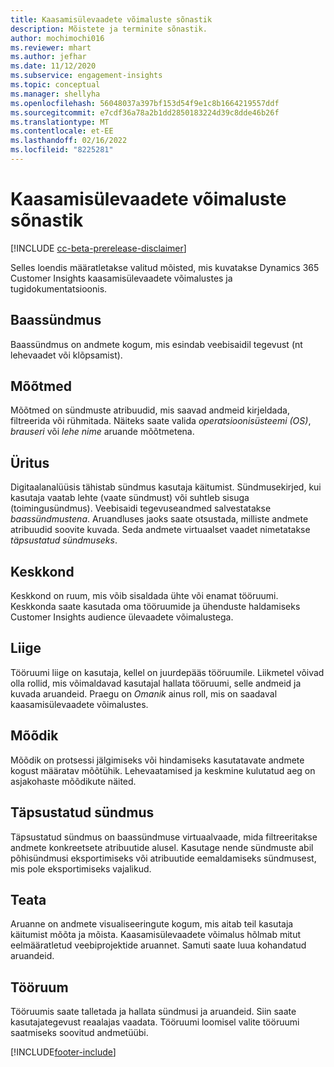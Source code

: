 ```yaml
---
title: Kaasamisülevaadete võimaluste sõnastik
description: Mõistete ja terminite sõnastik.
author: mochimochi016
ms.reviewer: mhart
ms.author: jefhar
ms.date: 11/12/2020
ms.subservice: engagement-insights
ms.topic: conceptual
ms.manager: shellyha
ms.openlocfilehash: 56048037a397bf153d54f9e1c8b1664219557ddf
ms.sourcegitcommit: e7cdf36a78a2b1dd2850183224d39c8dde46b26f
ms.translationtype: MT
ms.contentlocale: et-EE
ms.lasthandoff: 02/16/2022
ms.locfileid: "8225281"
---
```

# <a name="engagement-insights-capability-glossary"></a>Kaasamisülevaadete võimaluste sõnastik

[!INCLUDE [cc-beta-prerelease-disclaimer](includes/cc-beta-prerelease-disclaimer.md)]

Selles loendis määratletakse valitud mõisted, mis kuvatakse Dynamics 365 Customer Insights kaasamisülevaadete võimalustes ja tugidokumentatsioonis.

## <a name="base-event"></a>Baassündmus

Baassündmus on andmete kogum, mis esindab veebisaidil tegevust (nt lehevaadet või klõpsamist). 

## <a name="dimensions"></a>Mõõtmed

Mõõtmed on sündmuste atribuudid, mis saavad andmeid kirjeldada, filtreerida või rühmitada. Näiteks saate valida *operatsioonisüsteemi (OS)*, *brauseri* või *lehe nime* aruande mõõtmetena.

## <a name="event"></a>Üritus

Digitaalanalüüsis tähistab sündmus kasutaja käitumist. Sündmusekirjed, kui kasutaja vaatab lehte (vaate sündmust) või suhtleb sisuga (toimingusündmus). Veebisaidi tegevuseandmed salvestatakse *baassündmustena*. Aruandluses jaoks saate otsustada, milliste andmete atribuudid soovite kuvada. Seda andmete virtuaalset vaadet nimetatakse *täpsustatud sündmuseks*. 

## <a name="environment"></a>Keskkond

 Keskkond on ruum, mis võib sisaldada ühte või enamat tööruumi. Keskkonda saate kasutada oma tööruumide ja ühenduste haldamiseks Customer Insights audience ülevaadete võimalustega.

## <a name="member"></a>Liige

Tööruumi liige on kasutaja, kellel on juurdepääs tööruumile. Liikmetel võivad olla rollid, mis võimaldavad kasutajal hallata tööruumi, selle andmeid ja kuvada aruandeid. Praegu on *Omanik* ainus roll, mis on saadaval kaasamisülevaadete võimalustes.

## <a name="metric"></a>Mõõdik

Mõõdik on protsessi jälgimiseks või hindamiseks kasutatavate andmete kogust määratav mõõtühik. Lehevaatamised ja keskmine kulutatud aeg on asjakohaste mõõdikute näited.

## <a name="refined-event"></a>Täpsustatud sündmus

Täpsustatud sündmus on baassündmuse virtuaalvaade, mida filtreeritakse andmete konkreetsete atribuutide alusel. Kasutage nende sündmuste abil põhisündmusi eksportimiseks või atribuutide eemaldamiseks sündmusest, mis pole eksportimiseks vajalikud.

## <a name="report"></a>Teata

Aruanne on andmete visualiseeringute kogum, mis aitab teil kasutaja käitumist mõõta ja mõista. Kaasamisülevaadete võimalus hõlmab mitut eelmääratletud veebiprojektide aruannet. Samuti saate luua kohandatud aruandeid. 

## <a name="workspace"></a>Tööruum

Tööruumis saate talletada ja hallata sündmusi ja aruandeid. Siin saate kasutajategevust reaalajas vaadata. Tööruumi loomisel valite tööruumi saatmiseks soovitud andmetüübi.


[!INCLUDE[footer-include](../includes/footer-banner.md)]